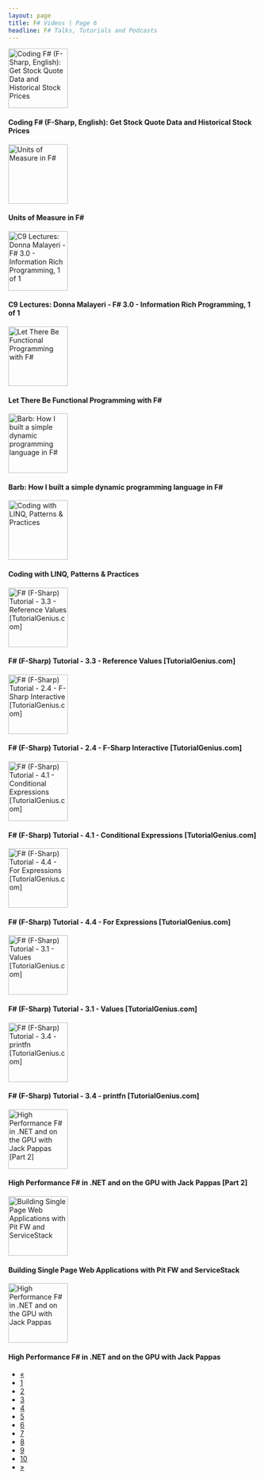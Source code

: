 ```yaml
---
layout: page
title: F# Videos | Page 6
headline: F# Talks, Tutorials and Podcasts
---
```


<div>
  <div class="row">
    <div class="col-md-4">
      <div style="border: none;">
        <a href="http://vimeo.com/37477716" class="thumbnail">
          <img src="http://b.vimeocdn.com/ts/257/487/257487624_295.jpg" alt="Coding F# (F-Sharp, English): Get Stock Quote Data and Historical Stock Prices" style="height: 120px;" />
        </a>
        <div class="caption">
          <h4>Coding F# (F-Sharp, English): Get Stock Quote Data and Historical Stock Prices</h4>
        </div>
      </div>
    </div>
    <div class="col-md-4">
      <div style="border: none;">
        <a href="http://vimeo.com/46296644" class="thumbnail">
          <img src="http://b.vimeocdn.com/ts/322/338/322338329_295.jpg" alt="Units of Measure in F#" style="height: 120px;" />
        </a>
        <div class="caption">
          <h4>Units of Measure in F#</h4>
        </div>
      </div>
    </div>
    <div class="col-md-4">
      <div style="border: none;">
        <a href="http://channel9.msdn.com/Blogs/Charles/C9-Lectures-Donna-Malayeri-F-30-Information-Rich-Programming-1-of-1" class="thumbnail">
          <img src="http://ak.channel9.msdn.com/ch9/8cea/cb25a821-adea-4ded-ae32-62bf4a118cea/FSharp3DonnaMalaYeri_220.jpg" alt="C9 Lectures: Donna Malayeri - F# 3.0 - Information Rich Programming, 1 of 1" style="height: 120px;" />
        </a>
        <div class="caption">
          <h4>C9 Lectures: Donna Malayeri - F# 3.0 - Information Rich Programming, 1 of 1</h4>
        </div>
      </div>
    </div>
  </div>
  <div class="row">
    <div class="col-md-4">
      <div style="border: none;">
        <a href="http://www.youtube.com/watch?v=4WxKFMb5i9Y" class="thumbnail">
          <img src="http://i1.ytimg.com/vi/4WxKFMb5i9Y/mqdefault.jpg" alt="Let There Be Functional Programming with F#" style="height: 120px;" />
        </a>
        <div class="caption">
          <h4>Let There Be Functional Programming with F#</h4>
        </div>
      </div>
    </div>
    <div class="col-md-4">
      <div style="border: none;">
        <a href="http://vimeo.com/39381728" class="thumbnail">
          <img src="http://b.vimeocdn.com/ts/271/617/271617627_295.jpg" alt="Barb: How I built a simple dynamic programming language in F#" style="height: 120px;" />
        </a>
        <div class="caption">
          <h4>Barb: How I built a simple dynamic programming language in F#</h4>
        </div>
      </div>
    </div>
    <div class="col-md-4">
      <div style="border: none;">
        <a href="http://vimeo.com/37477719" class="thumbnail">
          <img src="http://b.vimeocdn.com/ts/257/484/257484586_295.jpg" alt="Coding with LINQ, Patterns &amp; Practices" style="height: 120px;" />
        </a>
        <div class="caption">
          <h4>Coding with LINQ, Patterns &amp; Practices</h4>
        </div>
      </div>
    </div>
  </div>
  <div class="row">
    <div class="col-md-4">
      <div style="border: none;">
        <a href="http://www.youtube.com/watch?v=GAPiihlizWQ" class="thumbnail">
          <img src="http://i4.ytimg.com/vi/GAPiihlizWQ/mqdefault.jpg" alt="F# (F-Sharp) Tutorial - 3.3 - Reference Values [TutorialGenius.com]" style="height: 120px;" />
        </a>
        <div class="caption">
          <h4>F# (F-Sharp) Tutorial - 3.3 - Reference Values [TutorialGenius.com]</h4>
        </div>
      </div>
    </div>
    <div class="col-md-4">
      <div style="border: none;">
        <a href="http://www.youtube.com/watch?v=OENr435_tuo" class="thumbnail">
          <img src="http://i4.ytimg.com/vi/OENr435_tuo/mqdefault.jpg" alt="F# (F-Sharp) Tutorial - 2.4 - F-Sharp Interactive [TutorialGenius.com]" style="height: 120px;" />
        </a>
        <div class="caption">
          <h4>F# (F-Sharp) Tutorial - 2.4 - F-Sharp Interactive [TutorialGenius.com]</h4>
        </div>
      </div>
    </div>
    <div class="col-md-4">
      <div style="border: none;">
        <a href="http://www.youtube.com/watch?v=6GWu09qHlpw" class="thumbnail">
          <img src="http://i3.ytimg.com/vi/6GWu09qHlpw/mqdefault.jpg" alt="F# (F-Sharp) Tutorial - 4.1 - Conditional Expressions [TutorialGenius.com]" style="height: 120px;" />
        </a>
        <div class="caption">
          <h4>F# (F-Sharp) Tutorial - 4.1 - Conditional Expressions [TutorialGenius.com]</h4>
        </div>
      </div>
    </div>
  </div>
  <div class="row">
    <div class="col-md-4">
      <div style="border: none;">
        <a href="http://www.youtube.com/watch?v=z49Wew284PE" class="thumbnail">
          <img src="http://i3.ytimg.com/vi/z49Wew284PE/mqdefault.jpg" alt="F# (F-Sharp) Tutorial - 4.4 - For Expressions [TutorialGenius.com]" style="height: 120px;" />
        </a>
        <div class="caption">
          <h4>F# (F-Sharp) Tutorial - 4.4 - For Expressions [TutorialGenius.com]</h4>
        </div>
      </div>
    </div>
    <div class="col-md-4">
      <div style="border: none;">
        <a href="http://www.youtube.com/watch?v=2_a9Rd53-jE" class="thumbnail">
          <img src="http://i3.ytimg.com/vi/2_a9Rd53-jE/mqdefault.jpg" alt="F# (F-Sharp) Tutorial - 3.1 - Values [TutorialGenius.com]" style="height: 120px;" />
        </a>
        <div class="caption">
          <h4>F# (F-Sharp) Tutorial - 3.1 - Values [TutorialGenius.com]</h4>
        </div>
      </div>
    </div>
    <div class="col-md-4">
      <div style="border: none;">
        <a href="http://www.youtube.com/watch?v=MDbnc0sGGjg" class="thumbnail">
          <img src="http://i2.ytimg.com/vi/MDbnc0sGGjg/mqdefault.jpg" alt="F# (F-Sharp) Tutorial - 3.4 - printfn [TutorialGenius.com]" style="height: 120px;" />
        </a>
        <div class="caption">
          <h4>F# (F-Sharp) Tutorial - 3.4 - printfn [TutorialGenius.com]</h4>
        </div>
      </div>
    </div>
  </div>
  <div class="row">
    <div class="col-md-4">
      <div style="border: none;">
        <a href="http://vimeo.com/36629292" class="thumbnail">
          <img src="http://b.vimeocdn.com/ts/251/292/251292721_295.jpg" alt="High Performance F# in .NET and on the GPU with Jack Pappas [Part 2]" style="height: 120px;" />
        </a>
        <div class="caption">
          <h4>High Performance F# in .NET and on the GPU with Jack Pappas [Part 2]</h4>
        </div>
      </div>
    </div>
    <div class="col-md-4">
      <div style="border: none;">
        <a href="http://vimeo.com/46715794" class="thumbnail">
          <img src="http://b.vimeocdn.com/ts/325/420/325420713_295.jpg" alt="Building Single Page Web Applications with Pit FW and ServiceStack" style="height: 120px;" />
        </a>
        <div class="caption">
          <h4>Building Single Page Web Applications with Pit FW and ServiceStack</h4>
        </div>
      </div>
    </div>
    <div class="col-md-4">
      <div style="border: none;">
        <a href="http://vimeo.com/33699102" class="thumbnail">
          <img src="http://b.vimeocdn.com/ts/228/946/228946839_295.jpg" alt="High Performance F# in .NET and on the GPU with Jack Pappas" style="height: 120px;" />
        </a>
        <div class="caption">
          <h4>High Performance F# in .NET and on the GPU with Jack Pappas</h4>
        </div>
      </div>
    </div>
  </div>
  <div>
    <ul class="pagination">
      <li>
        <a href="5">«</a>
      </li>
      <li>
        <a href="1">1</a>
      </li>
      <li>
        <a href="2">2</a>
      </li>
      <li>
        <a href="3">3</a>
      </li>
      <li>
        <a href="4">4</a>
      </li>
      <li>
        <a href="5">5</a>
      </li>
      <li class="active">
        <a href="6">6</a>
      </li>
      <li>
        <a href="7">7</a>
      </li>
      <li>
        <a href="8">8</a>
      </li>
      <li>
        <a href="9">9</a>
      </li>
      <li>
        <a href="10">10</a>
      </li>
      <li>
        <a href="7">»</a>
      </li>
    </ul>
  </div>
</div>
